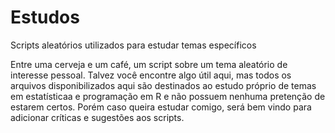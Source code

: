 # Estudos
Scripts aleatórios utilizados para estudar temas específicos

Entre uma cerveja e um café, um script sobre um tema aleatório de interesse pessoal.
Talvez você encontre algo útil aqui, mas todos os arquivos disponibilizados aqui são destinados ao estudo próprio de temas em estatísticaa e programação em R e não possuem nenhuma pretenção de estarem certos. Porém caso queira estudar comigo, será bem vindo para adicionar críticas e sugestões aos scripts.

